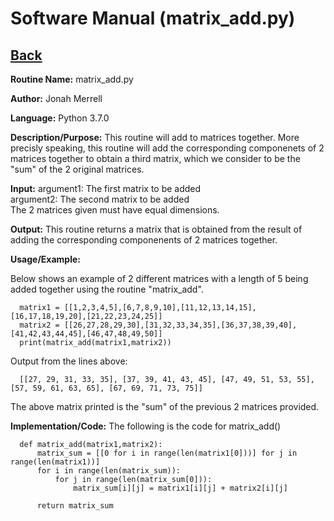 # Software Manual (matrix_add.py)

## [Back](../)

**Routine Name:**           matrix_add.py

**Author:** Jonah Merrell

**Language:** Python 3.7.0

**Description/Purpose:** This routine will add to matrices together. More precisly speaking, this
 routine will add the corresponding componenets of 2 matrices together to obtain a third matrix, which
 we consider to be the "sum" of the 2 original matrices.

**Input:** argument1: The first matrix to be added<br>
		   argument2: The second matrix to be added<br>
		   The 2 matrices given must have equal dimensions.

**Output:** This routine returns a matrix that is obtained from the result of adding the
 corresponding componenents of 2 matrices together.

**Usage/Example:**

Below shows an example of 2 different matrices with a length of 5 being added together using the routine
 "matrix_add".

      matrix1 = [[1,2,3,4,5],[6,7,8,9,10],[11,12,13,14,15],[16,17,18,19,20],[21,22,23,24,25]]
      matrix2 = [[26,27,28,29,30],[31,32,33,34,35],[36,37,38,39,40],[41,42,43,44,45],[46,47,48,49,50]]
      print(matrix_add(matrix1,matrix2))

Output from the lines above:

      [[27, 29, 31, 33, 35], [37, 39, 41, 43, 45], [47, 49, 51, 53, 55], [57, 59, 61, 63, 65], [67, 69, 71, 73, 75]]

The above matrix printed is the "sum" of the previous 2 matrices provided.

**Implementation/Code:** The following is the code for matrix_add()


      def matrix_add(matrix1,matrix2):
          matrix_sum = [[0 for i in range(len(matrix1[0]))] for j in range(len(matrix1))]
          for i in range(len(matrix_sum)):
              for j in range(len(matrix_sum[0])):
                  matrix_sum[i][j] = matrix1[i][j] + matrix2[i][j]

          return matrix_sum
